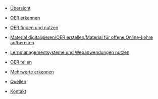 <!-- docs/_sidebar.md -->

<br>

* [Übersicht](./)

* [OER erkennen](step1.md)

* [OER finden und nutzen](step2.md)

* [Material digitalisieren/OER erstellen/Material für offene Online-Lehre aufbereiten](step3.md)

* [Lernmanagementsysteme und Webanwendungen nutzen](step4.md)

* [OER teilen](step5.md)

* [Mehrwerte erkennen](step6.md)

* [Quellen](/licenses/sources.md)

* [Kontakt](/contact/index)
